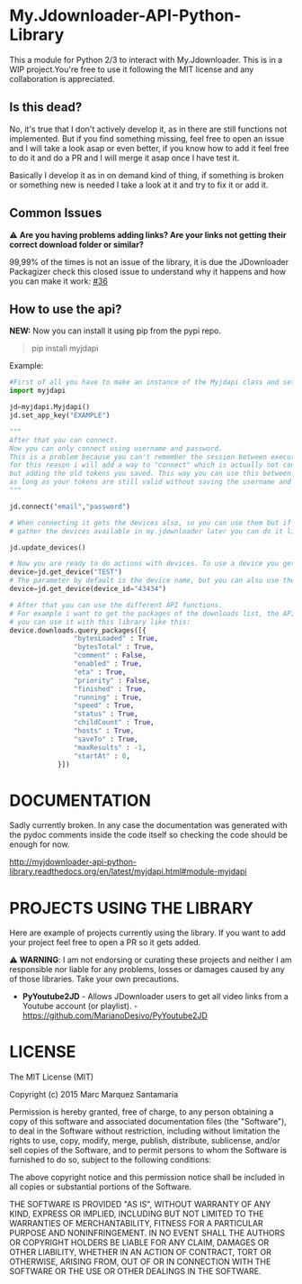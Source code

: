 # My.Jdownloader-API-Python-Library
This a module for Python 2/3 to interact with My.Jdownloader. This is in a WIP project.You're free to use it following the MIT license and any collaboration is appreciated.

## Is this dead?
No, it's true that I don't actively develop it, as in there are still functions not implemented. But if you find something missing, feel free to open an issue and I will take a look asap or even better, if you know how to add it feel free to do it and do a PR and I will merge it asap once I have test it.

Basically I develop it as in on demand kind of thing, if something is broken or something new is needed I take a look at it and try to fix it or add it.

## Common Issues
:warning: **Are you having problems adding links? Are your links not getting their correct download folder or similar?**

99,99% of the times is not an issue of the library, it is due the JDownloader Packagizer check this closed issue to understand why it happens and how you can make it work: [#36](https://github.com/mmarquezs/My.Jdownloader-API-Python-Library/issues/36) 

## How to use the api?
**NEW:** Now you can install it using pip from the pypi repo.
> pip install myjdapi

Example:

```python
#First of all you have to make an instance of the Myjdapi class and set your APPKey:
import myjdapi

jd=myjdapi.Myjdapi()
jd.set_app_key("EXAMPLE")

"""
After that you can connect.
Now you can only connect using username and password.
This is a problem because you can't remember the session between executions
for this reason i will add a way to "connect" which is actually not connecting, 
but adding the old tokens you saved. This way you can use this between executions
as long as your tokens are still valid without saving the username and password.
"""

jd.connect("email","password")

# When connecting it gets the devices also, so you can use them but if you want to 
# gather the devices available in my.jdownloader later you can do it like this

jd.update_devices()

# Now you are ready to do actions with devices. To use a device you get it like this:
device=jd.get_device("TEST") 
# The parameter by default is the device name, but you can also use the device_id.
device=jd.get_device(device_id="43434")

# After that you can use the different API functions.
# For example i want to get the packages of the downloads list, the API has a function under downloads called queryPackages,
# you can use it with this library like this:
device.downloads.query_packages([{
                "bytesLoaded" : True,
                "bytesTotal" : True,
                "comment" : False,
                "enabled" : True,
                "eta" : True,
                "priority" : False,
                "finished" : True,
                "running" : True,
                "speed" : True,
                "status" : True,
                "childCount" : True,
                "hosts" : True,
                "saveTo" : True,
                "maxResults" : -1,
                "startAt" : 0,
            }])
```
# DOCUMENTATION

Sadly currently broken. In any case the documentation was generated with the pydoc comments inside the code itself so checking the code should be enough for now.

http://myjdownloader-api-python-library.readthedocs.org/en/latest/myjdapi.html#module-myjdapi



# PROJECTS USING THE LIBRARY
Here are example of projects currently using the library. If you want to add your project feel free to open a PR so it gets added.

:warning: **WARNING**: I am not endorsing or curating these projects and neither I am responsible nor liable for any problems, losses or damages caused by any of those libraries. Take your own precautions.

* **PyYoutube2JD** - Allows JDownloader users to get all video links from a Youtube account (or playlist). - https://github.com/MarianoDesivo/PyYoutube2JD



# LICENSE
The MIT License (MIT)

Copyright (c) 2015 Marc Marquez Santamaria

Permission is hereby granted, free of charge, to any person obtaining a copy
of this software and associated documentation files (the "Software"), to deal
in the Software without restriction, including without limitation the rights
to use, copy, modify, merge, publish, distribute, sublicense, and/or sell
copies of the Software, and to permit persons to whom the Software is
furnished to do so, subject to the following conditions:

The above copyright notice and this permission notice shall be included in all
copies or substantial portions of the Software.

THE SOFTWARE IS PROVIDED "AS IS", WITHOUT WARRANTY OF ANY KIND, EXPRESS OR
IMPLIED, INCLUDING BUT NOT LIMITED TO THE WARRANTIES OF MERCHANTABILITY,
FITNESS FOR A PARTICULAR PURPOSE AND NONINFRINGEMENT. IN NO EVENT SHALL THE
AUTHORS OR COPYRIGHT HOLDERS BE LIABLE FOR ANY CLAIM, DAMAGES OR OTHER
LIABILITY, WHETHER IN AN ACTION OF CONTRACT, TORT OR OTHERWISE, ARISING FROM,
OUT OF OR IN CONNECTION WITH THE SOFTWARE OR THE USE OR OTHER DEALINGS IN THE
SOFTWARE.
